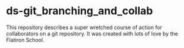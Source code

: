 # ds-git_branching_and_collab

This repository describes a super wretched course of action for collaborators on a git repository. It was created with lots of love by the Flatiron School.

